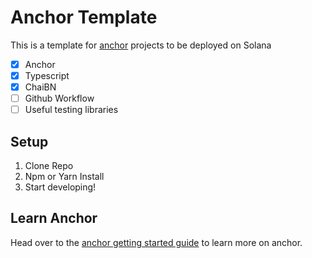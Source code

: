 # Anchor Template

This is a template for [anchor](https://github.com/project-serum/anchor) projects to be deployed on Solana

* [x] Anchor
* [x] Typescript
* [x] ChaiBN
* [ ] Github Workflow
* [ ] Useful testing libraries

## Setup

1. Clone Repo
2. Npm or Yarn Install
3. Start developing!

## Learn Anchor

Head over to the [anchor getting started guide](https://project-serum.github.io/anchor/getting-started/introduction.html) to learn more on anchor.
